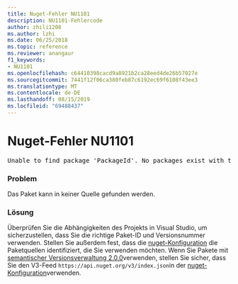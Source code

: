 ```yaml
---
title: Nuget-Fehler NU1101
description: NU1101-Fehlercode
author: zhili1208
ms.author: lzhi
ms.date: 06/25/2018
ms.topic: reference
ms.reviewer: anangaur
f1_keywords:
- NU1101
ms.openlocfilehash: c64410398cacd9a8921b2ca28eed4de26b57027e
ms.sourcegitcommit: 7441f12f06ca380feb87c6192ec69f6108f43ee3
ms.translationtype: MT
ms.contentlocale: de-DE
ms.lasthandoff: 08/15/2019
ms.locfileid: "69488437"
---
```

# <a name="nuget-error-nu1101"></a>Nuget-Fehler NU1101

<pre>Unable to find package 'PackageId'. No packages exist with this id in source(s): 'sourceA', 'sourceB', 'sourceC'</pre>

### <a name="issue"></a>Problem
Das Paket kann in keiner Quelle gefunden werden.

### <a name="solution"></a>Lösung
Überprüfen Sie die Abhängigkeiten des Projekts in Visual Studio, um sicherzustellen, dass Sie die richtige Paket-ID und Versionsnummer verwenden. Stellen Sie außerdem fest, dass die [nuget-Konfiguration](../../consume-packages/Configuring-NuGet-Behavior.md) die Paketquellen identifiziert, die Sie verwenden möchten. Wenn Sie Pakete mit [semantischer Versionsverwaltung 2.0.0](../../concepts/package-versioning.md#semantic-versioning-200)verwenden, stellen Sie sicher, dass Sie den V3-Feed `https://api.nuget.org/v3/index.json`in der [nuget-Konfiguration](../../consume-packages/Configuring-NuGet-Behavior.md)verwenden.
